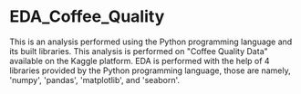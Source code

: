 # EDA_Coffee_Quality
This is an analysis performed using the Python programming language and its built libraries. This analysis is performed on "Coffee Quality Data" available on the Kaggle platform.  EDA is performed with the help of  4 libraries provided by the Python programming language, those are namely, 'numpy', 'pandas', 'matplotlib', and 'seaborn'. 
